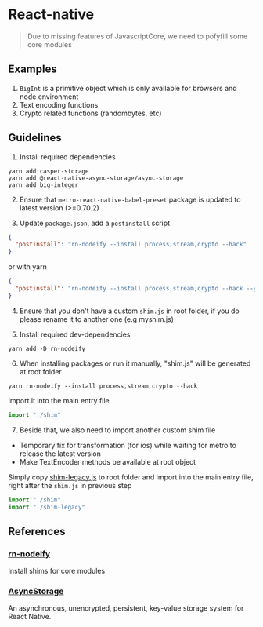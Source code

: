 # React-native
> Due to missing features of JavascriptCore, we need to pofyfill some core modules

## Examples
1. `BigInt` is a primitive object which is only available for browsers and node environment
2. Text encoding functions
3. Crypto related functions (randombytes, etc)

## Guidelines

1. Install required dependencies
```
yarn add casper-storage
yarn add @react-native-async-storage/async-storage
yarn add big-integer
```

2. Ensure that `metro-react-native-babel-preset` package is updated to latest version (>=0.70.2)

3. Update `package.json`, add a `postinstall` script
```json
{
  "postinstall": "rn-nodeify --install process,stream,crypto --hack"
}
```

or with yarn

```json
{
  "postinstall": "rn-nodeify --install process,stream,crypto --hack --yarn"
}
```

4. Ensure that you don't have a custom `shim.js` in root folder, if you do please rename it to another one (e.g myshim.js)

5. Install required dev-dependencies
```
yarn add -D rn-nodeify
```

6. When installing packages or run it manually, "shim.js" will be generated at root folder

```
yarn rn-nodeify --install process,stream,crypto --hack
```

Import it into the main entry file

```javascript
import "./shim"
```

7. Beside that, we also need to import another custom shim file

- Temporary fix for transformation (for ios) while waiting for metro to release the latest version
- Make TextEncoder methods be available at root object

Simply copy [shim-legacy.js](https://github.com/CasperDash/casper-storage/blob/master/supports/react-native/shim-legacy.js) to root folder and import into the main entry file, right after the `shim.js` in previous step

```javascript
import "./shim"
import "./shim-legacy"
```

## References

### [rn-nodeify](https://github.com/tradle/rn-nodeify)
Install shims for core modules

### [AsyncStorage](https://github.com/react-native-async-storage/async-storage)
An asynchronous, unencrypted, persistent, key-value storage system for React Native.
